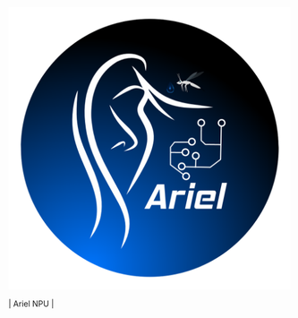 ![ArielWhite](https://raw.githubusercontent.com/DART-Skyboard/Ariel/refs/heads/main/ArielWhite.png)



| Ariel NPU |
